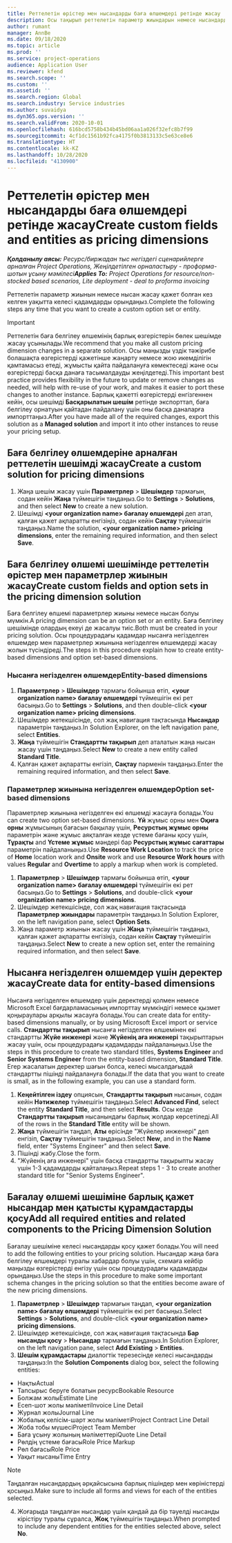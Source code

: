 ```yaml
---
title: Реттелетін өрістер мен нысандарды баға өлшемдері ретінде жасау
description: Осы тақырып реттелетін параметр жиындарын немесе нысандарды жасау әдісі туралы ақпаратты ұсынады.
author: rumant
manager: AnnBe
ms.date: 09/18/2020
ms.topic: article
ms.prod: ''
ms.service: project-operations
audience: Application User
ms.reviewer: kfend
ms.search.scope: ''
ms.custom: ''
ms.assetid: ''
ms.search.region: Global
ms.search.industry: Service industries
ms.author: suvaidya
ms.dyn365.ops.version: ''
ms.search.validFrom: 2020-10-01
ms.openlocfilehash: 616bcd5758b434b45bd06aa1a026f32efc8b7f99
ms.sourcegitcommit: 4cf1dc1561b92fca4175f0b3813133c5e63ce8e6
ms.translationtype: HT
ms.contentlocale: kk-KZ
ms.lasthandoff: 10/28/2020
ms.locfileid: "4130900"
---
```

# <a name="create-custom-fields-and-entities-as-pricing-dimensions"></a><span data-ttu-id="2d134-103">Реттелетін өрістер мен нысандарды баға өлшемдері ретінде жасау</span><span class="sxs-lookup"><span data-stu-id="2d134-103">Create custom fields and entities as pricing dimensions</span></span>

<span data-ttu-id="2d134-104">_**Қолданылу аясы:** Ресурс/биржадан тыс негіздегі сценарийлерге арналған Project Operations, Жеңілдетілген орналастыру - проформа-шотын ұсыну мәмілесі_</span><span class="sxs-lookup"><span data-stu-id="2d134-104">_**Applies To:** Project Operations for resource/non-stocked based scenarios, Lite deployment - deal to proforma invoicing_</span></span>

<span data-ttu-id="2d134-105">Реттелетін параметр жиынын немесе нысан жасау қажет болған кез келген уақытта келесі қадамдарды орындаңыз.</span><span class="sxs-lookup"><span data-stu-id="2d134-105">Complete the following steps any time that you want to create a custom option set or entity.</span></span>

> [!IMPORTANT]
> <span data-ttu-id="2d134-106">Реттелетін баға белгілеу өлшемінің барлық өзгерістерін бөлек шешімде жасау ұсынылады.</span><span class="sxs-lookup"><span data-stu-id="2d134-106">We recommend that you make all custom pricing dimension changes in a separate solution.</span></span> <span data-ttu-id="2d134-107">Осы маңызды үздік тәжірибе болашақта өзгерістерді қажетінше жаңарту немесе жою икемділігін қамтамасыз етеді, жұмысты қайта пайдалануға көмектеседі және осы өзгерістерді басқа данаға тасымалдауды жеңілдетеді.</span><span class="sxs-lookup"><span data-stu-id="2d134-107">This important best practice provides flexibility in the future to update or remove changes as needed, will help with re-use of your work, and makes it easier to port these changes to another instance.</span></span> <span data-ttu-id="2d134-108">Барлық қажетті өзгерістерді енгізгеннен кейін, осы шешімді **Басқарылатын шешім** ретінде экспорттап, баға белгілеу орнатуын қайтадан пайдалану үшін оны басқа даналарға импорттаңыз.</span><span class="sxs-lookup"><span data-stu-id="2d134-108">After you have made all of the required changes, export this solution as a **Managed solution** and import it into other instances to reuse your pricing setup.</span></span>


## <a name="create-a-custom-solution-for-pricing-dimensions"></a><span data-ttu-id="2d134-109">Баға белгілеу өлшемдеріне арналған реттелетін шешімді жасау</span><span class="sxs-lookup"><span data-stu-id="2d134-109">Create a custom solution for pricing dimensions</span></span>
1. <span data-ttu-id="2d134-110">Жаңа шешім жасау үшін **Параметрлер** > **Шешімдер** тармағын, содан кейін **Жаңа** түймешігін таңдаңыз.</span><span class="sxs-lookup"><span data-stu-id="2d134-110">Go to **Settings** > **Solutions**, and then select **New** to create a new solution.</span></span> 
2. <span data-ttu-id="2d134-111">Шешімді **\<your organization name> бағалау өлшемдері** деп атап, қалған қажет ақпаратты енгізіңіз, содан кейін **Сақтау** түймешігін таңдаңыз.</span><span class="sxs-lookup"><span data-stu-id="2d134-111">Name the solution, **\<your organization name> pricing dimensions**, enter the remaining required information, and then select **Save**.</span></span>
  
## <a name="create-custom-fields-and-option-sets-in-the-pricing-dimension-solution"></a><span data-ttu-id="2d134-112">Баға белгілеу өлшемі шешімінде реттелетін өрістер мен параметрлер жиынын жасау</span><span class="sxs-lookup"><span data-stu-id="2d134-112">Create custom fields and option sets in the pricing dimension solution</span></span>

<span data-ttu-id="2d134-113">Баға белгілеу өлшемі параметрлер жиыны немесе нысан болуы мүмкін.</span><span class="sxs-lookup"><span data-stu-id="2d134-113">A pricing dimension can be an option set or an entity.</span></span> <span data-ttu-id="2d134-114">Баға белгілеу шешімінде олардың екеуі де жасалуы тиіс.</span><span class="sxs-lookup"><span data-stu-id="2d134-114">Both must be created in your pricing solution.</span></span> <span data-ttu-id="2d134-115">Осы процедурадағы қадамдар нысанға негізделген өлшемдер мен параметрлер жиынына негізделген өлшемдерді жасау жолын түсіндіреді.</span><span class="sxs-lookup"><span data-stu-id="2d134-115">The steps in this procedure explain how to create entity-based dimensions and option set-based dimensions.</span></span>

### <a name="entity-based-dimensions"></a><span data-ttu-id="2d134-116">Нысанға негізделген өлшемдер</span><span class="sxs-lookup"><span data-stu-id="2d134-116">Entity-based dimensions</span></span>

1. <span data-ttu-id="2d134-117">**Параметрлер** > **Шешімдер** тармағы бойынша өтіп, **\<your organization name> бағалау өлшемдері** түймешігін екі рет басыңыз.</span><span class="sxs-lookup"><span data-stu-id="2d134-117">Go to **Settings** > **Solutions**, and then double-click **\<your organization name> pricing dimensions**.</span></span>
2. <span data-ttu-id="2d134-118">Шешімдер жетекшісінде, сол жақ навигация тақтасында **Нысандар** параметрін таңдаңыз.</span><span class="sxs-lookup"><span data-stu-id="2d134-118">In Solution Explorer, on the left navigation pane, select **Entities**.</span></span>
3. <span data-ttu-id="2d134-119">**Жаңа** түймешігін **Стандартты тақырып** деп аталатын жаңа нысан жасау үшін таңдаңыз.</span><span class="sxs-lookup"><span data-stu-id="2d134-119">Select **New** to create a new entity called **Standard Title**.</span></span> 
4. <span data-ttu-id="2d134-120">Қалған қажет ақпаратты енгізіп, **Сақтау** пәрменін таңдаңыз.</span><span class="sxs-lookup"><span data-stu-id="2d134-120">Enter the remaining required information, and then select **Save**.</span></span>


### <a name="option-set-based-dimensions"></a><span data-ttu-id="2d134-121">Параметрлер жиынына негізделген өлшемдер</span><span class="sxs-lookup"><span data-stu-id="2d134-121">Option set-based dimensions</span></span> 
<span data-ttu-id="2d134-122">Параметрлер жиынына негізделген екі өлшемді жасауға болады.</span><span class="sxs-lookup"><span data-stu-id="2d134-122">You can create two option set-based dimensions.</span></span> <span data-ttu-id="2d134-123">**Үй** жұмыс орны мен **Оқиға орны** жұмысының бағасын бақылау үшін, **Ресурстың жұмыс орны** параметрін және жұмыс аяқталған кезде үстеме бағаны қосу үшін, **Тұрақты** and **Үстеме жұмыс** мәндері бар **Ресурстың жұмыс сағаттары** параметрін пайдаланыңыз.</span><span class="sxs-lookup"><span data-stu-id="2d134-123">Use **Resource Work Location** to track the price of **Home** location work and **Onsite** work and use **Resource Work hours** with values **Regular** and **Overtime** to apply a markup when work is completed.</span></span>


1. <span data-ttu-id="2d134-124">**Параметрлер** > **Шешімдер** тармағы бойынша өтіп, **\<your organization name> бағалау өлшемдері** түймешігін екі рет басыңыз.</span><span class="sxs-lookup"><span data-stu-id="2d134-124">Go to **Settings** > **Solutions**, and double-click  **\<your organization name> pricing dimensions**.</span></span> 
2. <span data-ttu-id="2d134-125">Шешімдер жетекшісінде, сол жақ навигация тақтасында  **Параметрлер жиындары** параметрін таңдаңыз.</span><span class="sxs-lookup"><span data-stu-id="2d134-125">In Solution Explorer, on the left navigation pane, select  **Option Sets**.</span></span> 
3. <span data-ttu-id="2d134-126">Жаңа параметр жиынын жасау үшін **Жаңа** түймешігін таңдаңыз, қалған қажет ақпаратты енгізіңіз, содан кейін **Сақтау** түймешігін таңдаңыз.</span><span class="sxs-lookup"><span data-stu-id="2d134-126">Select **New** to create a new option set, enter the remaining required information, and then select **Save**.</span></span>

## <a name="create-data-for-entity-based-dimensions"></a><span data-ttu-id="2d134-127">Нысанға негізделген өлшемдер үшін деректер жасау</span><span class="sxs-lookup"><span data-stu-id="2d134-127">Create data for entity-based dimensions</span></span>

<span data-ttu-id="2d134-128">Нысанға негізделген өлшемдер үшін деректерді қолмен немесе Microsoft Excel бағдарламасының импорттау мүмкіндігі немесе қызмет қоңыраулары арқылы жасауға болады.</span><span class="sxs-lookup"><span data-stu-id="2d134-128">You can create data for entity-based dimensions manually, or by using Microsoft Excel import or service calls.</span></span> <span data-ttu-id="2d134-129">**Стандартты тақырып** нысанға негізделген өлшемінен екі стандартты **Жүйе инженері** және **Жүйенің аға инженері** тақырыптарын жасау үшін, осы процедурадағы қадамдарды пайдаланыңыз.</span><span class="sxs-lookup"><span data-stu-id="2d134-129">Use the steps in this procedure to create two standard titles, **Systems Engineer** and **Senior Systems Engineer** from the entity-based dimension, **Standard Title**.</span></span> <span data-ttu-id="2d134-130">Егер жасалатын деректер шағын болса, келесі мысалдағыдай стандартты пішінді пайдалануға болады.</span><span class="sxs-lookup"><span data-stu-id="2d134-130">If the data that you want to create is small, as in the following example, you can use a standard form.</span></span>

1. <span data-ttu-id="2d134-131">**Кеңейтілген іздеу** опциясын, **Стандартты тақырып** нысанын, содан кейін **Нәтижелер** түймешігін таңдаңыз.</span><span class="sxs-lookup"><span data-stu-id="2d134-131">Select **Advanced Find**, select the entity **Standard Title**, and then select **Results**.</span></span> <span data-ttu-id="2d134-132">Осы кезде **Стандартты тақырып** нысанындағы барлық жолдар көрсетіледі.</span><span class="sxs-lookup"><span data-stu-id="2d134-132">All of the rows in the **Standard Title** entity will be shown.</span></span>
2. <span data-ttu-id="2d134-133">**Жаңа** түймешігін таңдап, **Аты** өрісінде "Жүйелер инженері" деп енгізіп, **Сақтау** түймешігін таңдаңыз.</span><span class="sxs-lookup"><span data-stu-id="2d134-133">Select **New**, and in the **Name** field, enter "Systems Engineer" and then select **Save**.</span></span>
3. <span data-ttu-id="2d134-134">Пішінді жабу.</span><span class="sxs-lookup"><span data-stu-id="2d134-134">Close the form.</span></span> 
4. <span data-ttu-id="2d134-135">"Жүйенің аға инженері" үшін басқа стандартты тақырыпты жасау үшін 1-3 қадамдарды қайталаңыз.</span><span class="sxs-lookup"><span data-stu-id="2d134-135">Repeat steps 1 - 3 to create another standard title for "Senior Systems Engineer".</span></span>

## <a name="add-all-required-entities-and-related-components-to-the-pricing-dimension-solution"></a><span data-ttu-id="2d134-136">Бағалау өлшемі шешіміне барлық қажет нысандар мен қатысты құрамдастарды қосу</span><span class="sxs-lookup"><span data-stu-id="2d134-136">Add all required entities and related components to the Pricing Dimension Solution</span></span>
<span data-ttu-id="2d134-137">Бағалау шешіміне келесі нысандарды қосу қажет болады.</span><span class="sxs-lookup"><span data-stu-id="2d134-137">You will need to add the following entities to your pricing solution.</span></span> <span data-ttu-id="2d134-138">Нысандар жаңа баға белгілеу өлшемдері туралы хабардар болуы үшін, схемаға кейбір маңызды өзгерістерді енгізу үшін осы процедурадағы қадамдарды орындаңыз.</span><span class="sxs-lookup"><span data-stu-id="2d134-138">Use the steps in this procedure to make some important schema changes in the pricing solution so that the entities become aware of the new pricing dimensions.</span></span>

1. <span data-ttu-id="2d134-139">**Параметрлер** > **Шешімдер** тармағын таңдап, **\<your organization name> бағалау өлшемдері** түймешігін екі рет басыңыз.</span><span class="sxs-lookup"><span data-stu-id="2d134-139">Select **Settings** > **Solutions**, and double-click **\<your organization name> pricing dimensions**.</span></span> 
2. <span data-ttu-id="2d134-140">Шешімдер жетекшісінде, сол жақ навигация тақтасында **Бар нысанды қосу** > **Нысандар** тармағын таңдаңыз.</span><span class="sxs-lookup"><span data-stu-id="2d134-140">In Solution Explorer, on the left navigation pane, select **Add Existing** > **Entities**.</span></span>
3. <span data-ttu-id="2d134-141">**Шешім құрамдастары** диалогтік терезесінде келесі нысандарды таңдаңыз:</span><span class="sxs-lookup"><span data-stu-id="2d134-141">In the **Solution Components** dialog box, select the following entities:</span></span>

  - <span data-ttu-id="2d134-142">Нақты</span><span class="sxs-lookup"><span data-stu-id="2d134-142">Actual</span></span>
  - <span data-ttu-id="2d134-143">Тапсырыс беруге болатын ресурс</span><span class="sxs-lookup"><span data-stu-id="2d134-143">Bookable Resource</span></span>
  - <span data-ttu-id="2d134-144">Болжам жолы</span><span class="sxs-lookup"><span data-stu-id="2d134-144">Estimate Line</span></span>
  - <span data-ttu-id="2d134-145">Есеп-шот жолы мәліметі</span><span class="sxs-lookup"><span data-stu-id="2d134-145">Invoice Line Detail</span></span>
  - <span data-ttu-id="2d134-146">Журнал жолы</span><span class="sxs-lookup"><span data-stu-id="2d134-146">Journal Line</span></span>
  - <span data-ttu-id="2d134-147">Жобалық келісім-шарт жолы мәліметі</span><span class="sxs-lookup"><span data-stu-id="2d134-147">Project Contract Line Detail</span></span>
  - <span data-ttu-id="2d134-148">Жоба тобы мүшесі</span><span class="sxs-lookup"><span data-stu-id="2d134-148">Project Team Member</span></span>
  - <span data-ttu-id="2d134-149">Баға ұсыну жолының мәліметтері</span><span class="sxs-lookup"><span data-stu-id="2d134-149">Quote Line Detail</span></span>
  - <span data-ttu-id="2d134-150">Рөлдің үстеме бағасы</span><span class="sxs-lookup"><span data-stu-id="2d134-150">Role Price Markup</span></span>
  - <span data-ttu-id="2d134-151">Рөл бағасы</span><span class="sxs-lookup"><span data-stu-id="2d134-151">Role Price</span></span> 
  - <span data-ttu-id="2d134-152">Уақыт нысаны</span><span class="sxs-lookup"><span data-stu-id="2d134-152">Time Entry</span></span> 


> [!NOTE]
> <span data-ttu-id="2d134-153">Таңдалған нысандардың әрқайсысына барлық пішіндер мен көріністерді қосыңыз.</span><span class="sxs-lookup"><span data-stu-id="2d134-153">Make sure to include all forms and views for each of the entities selected.</span></span>

4. <span data-ttu-id="2d134-154">Жоғарыда таңдалған нысандар үшін қандай да бір тәуелді нысанды кірістіру туралы сұралса, **Жоқ** түймешігін таңдаңыз.</span><span class="sxs-lookup"><span data-stu-id="2d134-154">When prompted to include any dependent entities for the entities selected above, select **No**.</span></span>

